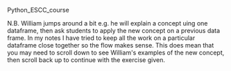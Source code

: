 Python_ESCC_course

N.B. William jumps around a bit e.g. he will explain a concept uing one dataframe, then ask students to apply the 
new concept on a previous data frame. In my notes I have tried to keep all the work on a particular dataframe close together
so the flow makes sense. This does mean that you may need to scroll down to see William's examples of the new concept,
then scroll back up to continue with the exercise given.